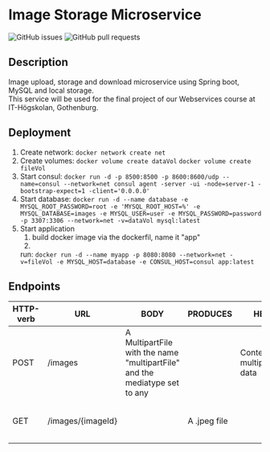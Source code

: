          
# Image Storage Microservice

![GitHub issues](https://img.shields.io/github/issues-raw/patlenlix/image-storage)
![GitHub pull requests](https://img.shields.io/github/issues-pr/patlenlix/image-storage)

## Description

Image upload, storage and download microservice using Spring boot, MySQL and local storage. <br/>
This service will be used for the final project of our Webservices course at IT-Högskolan, Gothenburg.

## Deployment

1. Create network:
   `docker network create net`
2. Create volumes:
   `docker volume create dataVol`
   `docker volume create fileVol`
3. Start consul:
   `docker run -d -p 8500:8500 -p 8600:8600/udp --name=consul --network=net consul agent -server -ui -node=server-1 -bootstrap-expect=1 -client='0.0.0.0'
   `
4. Start database:
   `docker run -d --name database -e MYSQL_ROOT_PASSWORD=root -e 'MYSQL_ROOT_HOST=%' -e MYSQL_DATABASE=images -e MYSQL_USER=user -e MYSQL_PASSWORD=password -p 3307:3306 --network=net -v=dataVol mysql:latest
   `
5. Start application
   1. build docker image via the dockerfil, name it "app"
   2.
   run: `docker run -d --name myapp -p 8080:8080 --network=net -v=fileVol -e MYSQL_HOST=database -e CONSUL_HOST=consul app:latest`

## Endpoints

| HTTP-verb | URL               | BODY                                                                      | PRODUCES     | HEADER                             | Info                                   |
|-----------|-------------------|---------------------------------------------------------------------------|--------------|------------------------------------|----------------------------------------|
| POST      | /images           | A MultipartFile with the name "multipartFile" and the mediatype set to any |              | Content-Type: multipart/form-data  | Uploads an image                       |
| GET       | /images/{imageId} |                                                                           | A .jpeg file |                                    | Downloads an image with id = {imageId} |
